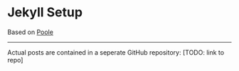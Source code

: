 # Jekyll Setup

Based on [Poole]("http://getpoole.com")

---

Actual posts are contained in a seperate GitHub repository: [TODO: link to repo]
